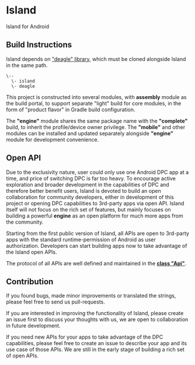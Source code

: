 # Island

Island for Android

## Build Instructions

Island depends on ["deagle" library](https://github.com/oasisfeng/deagle), which must be cloned alongside Island in the same path.

```
\--
  \- island
  \- deagle
```

This project is constructed into several modules, with **assembly** module as the build portal,
to support separate "light" build for core modules, in the form of "product flavor" in Gradle build configuration.

The **"engine"** module shares the same package name with the **"complete"** build, to inherit the profile/device owner privilege.
The **"mobile"** and other modules can be installed and updated separately alongside **"engine"** module for development convenience.

## Open API

Due to the exclusivity nature, user could only use one Android DPC app at a time, and price of switching DPC is far too heavy. To encourage active exploration and broader development in the capabilities of DPC and therefore better benefit users,
Island is devoted to build an open collaboration for community developers, either in development of this project or opening DPC capabilities to 3rd-party apps via open API. Island itself will not focus on the rich set of features, but mainly focuses on building a powerful **engine** as an open platform for much more apps from the community.

Starting from the first public version of Island, all APIs are open to 3rd-party apps with the standard runtime-permission of Android as user authorization. Developers can start building apps now to take advantage of the Island open APIs.

The protocol of all APIs are well defined and maintained in the **[class "Api"](/shared/src/main/java/com/oasisfeng/island/api/Api.java)**. 

## Contribution

If you found bugs, made minor improvements or translated the strings, please feel free to send us pull-requests.

If you are interested in improving the functionality of Island, please create an issue first to discuss your thoughts with us, we are open to collaboration in future development.

If you need new APIs for your apps to take advantage of the DPC capabilities, please feel free to create an issue to describe your app and its use case of those APIs. We are still in the early stage of building a rich set of open APIs.
